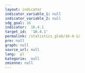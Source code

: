 ```yaml
---
layout: indicator
indicator_variable_1: null
indicator_variable_2: null
sdg_goal: 16
indicator:  16.4.1
target_id:  '16.4.1'
permalink: /statistics_glob/16-4-1/
pre: null
graph: null
source_url: null
lang:  pl
kategorie:  null
zmienne: null
---
```

